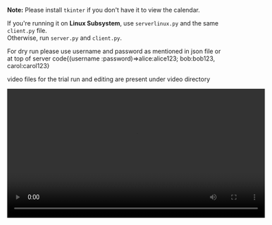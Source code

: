 <p><strong>Note:</strong> Please install <code>tkinter</code> if you don't have it to view the calendar.</p>
<p>If you're running it on <strong>Linux Subsystem</strong>, use <code>serverlinux.py</code> and the same <code>client.py</code> file.<br>
Otherwise, run <code>server.py</code> and <code>client.py</code>.</p>
<p>For dry run please use username and password as mentioned in json file or at top of server code{(username :password)=>alice:alice123;  bob:bob123,  carol:carol123}</p>
<p>video files for the trial run and editing are present under video directory</p>
<video src="" controls width="600">
  Your browser does not support the video tag.
</video>
